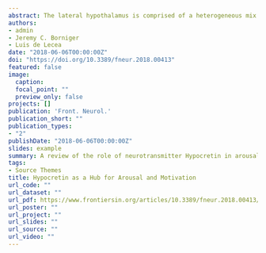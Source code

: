 ```yaml
---
abstract: The lateral hypothalamus is comprised of a heterogeneous mix of neurons that serve to integrate and regulate sleep, feeding, stress, energy balance, reward, and motivated behavior. Within these populations, the hypocretin/orexin neurons are among the most well studied. Here, we provide an overview on how these neurons act as a central hub integrating sensory and physiological information to tune arousal and motivated behavior accordingly. We give special attention to their role in sleep-wake states and conditions of hyper-arousal, as is the case with stress-induced anxiety. We further discuss their roles in feeding, drug-seeking, and sexual behavior, which are all dependent on the motivational state of the animal. We further emphasize the application of powerful techniques, such as optogenetics, chemogenetics, and fiber photometry, to delineate the role these neurons play in lateral hypothalamic functions.
authors: 
- admin
- Jeremy C. Borniger
- Luis de Lecea
date: "2018-06-06T00:00:00Z"
doi: "https://doi.org/10.3389/fneur.2018.00413"
featured: false
image:
  caption: 
  focal_point: ""
  preview_only: false
projects: []
publication: 'Front. Neurol.'
publication_short: ""
publication_types:
- "2"
publishDate: "2018-06-06T00:00:00Z"
slides: example
summary: A review of the role of neurotransmitter Hypocretin in arousal and motivation.
tags:
- Source Themes
title: Hypocretin as a Hub for Arousal and Motivation
url_code: ""
url_dataset: ""
url_pdf: https://www.frontiersin.org/articles/10.3389/fneur.2018.00413/full
url_poster: ""
url_project: ""
url_slides: ""
url_source: ""
url_video: ""
---
```

